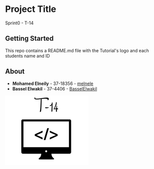 # Project Title

Sprint0 - T-14

## Getting Started

This repo contains a README.md file with the Tutorial's logo and each students name and ID

## About

* **Mohamed Elneily** - 37-18356 - [melnele](https://github.com/melnele)
* **Bassel Elwakil** - 37-4406 - [BasselElwakil](https://github.com/BasselElwakil)

![tutorial logo](https://github.com/marksherif/T-14/blob/master/logo.png)
